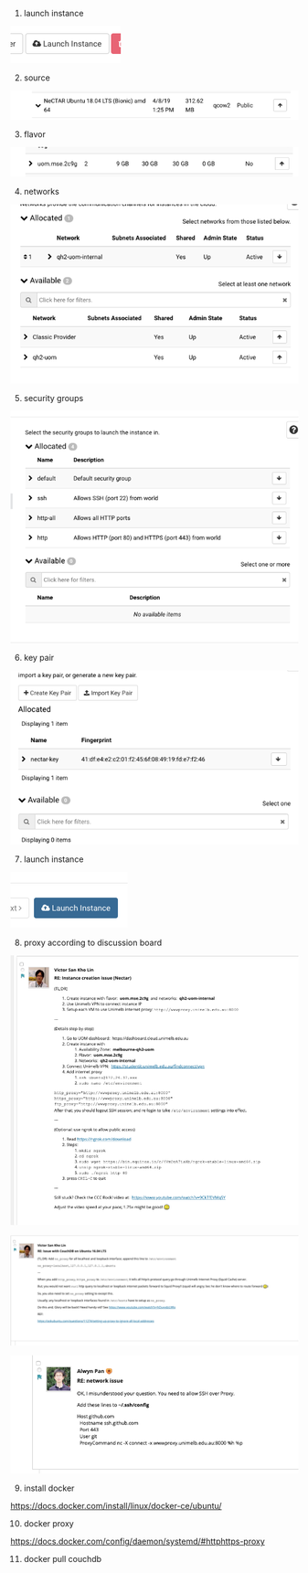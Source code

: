 1. launch instance

![Ansible_1](Images/Ansible_1.png)

2. source

![Ansible_2](Images/Ansible_2.png)

3. flavor

![Ansible_3](Images/Ansible_3.png)

4. networks

![Ansible_4](Images/Ansible_4.png)

5. security groups

![Ansible_5](Images/Ansible_5.png)

6. key pair

![Ansible_6](Images/Ansible_6.png)

7. launch instance

![Ansible_7](Images/Ansible_7.png)

8. proxy according to discussion board

![Ansible_8](Images/Ansible_8.png)

![Ansible_10](Images/Ansible_10.png)

![Ansible_9](Images/Ansible_9.png)

9. install docker

<https://docs.docker.com/install/linux/docker-ce/ubuntu/>

10. docker proxy

<https://docs.docker.com/config/daemon/systemd/#httphttps-proxy>

11. docker pull couchdb

